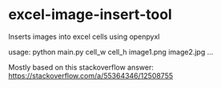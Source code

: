 # excel-image-insert-tool
Inserts images into excel cells using openpyxl

usage: python main.py cell_w cell_h image1.png image2.jpg ...

Mostly based on this stackoverflow answer: https://stackoverflow.com/a/55364346/12508755
